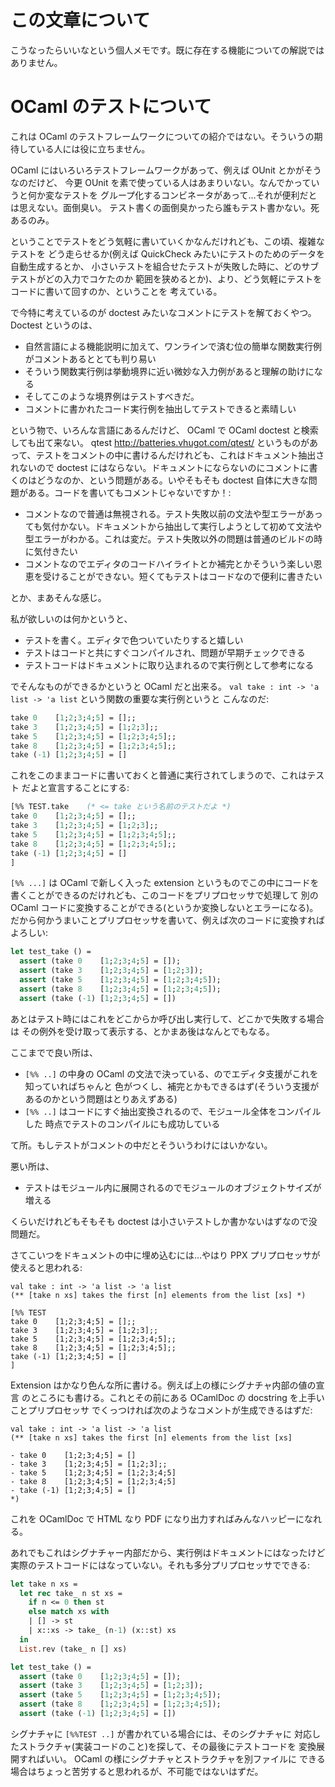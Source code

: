 # この文章について

こうなったらいいなという個人メモです。既に存在する機能についての解説ではありません。

# OCaml のテストについて

これは OCaml のテストフレームワークについての紹介ではない。そういうの期待している人には役に立ちません。

OCaml にはいろいろテストフレームワークがあって、例えば OUnit とかがそうなのだけど、
今更 OUnit を素で使っている人はあまりいない。なんでかっていうと何か変なテストを
グループ化するコンビネータがあって…それが便利だとは思えない。面倒臭い。
テスト書くの面倒臭かったら誰もテスト書かない。死あるのみ。

ということでテストをどう気軽に書いていくかなんだけれども、この頃、複雑なテストを
どう走らせるか(例えば QuickCheck みたいにテストのためのデータを自動生成するとか、
小さいテストを組合せたテストが失敗した時に、どのサブテストがどの入力でコケたのか
範囲を狭めるとか)、より、どう気軽にテストをコードに書いて回すのか、ということを
考えている。

で今特に考えているのが doctest みたいなコメントにテストを解ておくやつ。
Doctest というのは、

- 自然言語による機能説明に加えて、ワンラインで済む位の簡単な関数実行例がコメントあるととても判り易い
- そういう関数実行例は挙動境界に近い微妙な入力例があると理解の助けになる
- そしてこのような境界例はテストすべきだ。
- コメントに書かれたコード実行例を抽出してテストできると素晴しい

という物で、いろんな言語にあるんだけど、 OCaml で OCaml doctest と検索しても出て来ない。 qtest http://batteries.vhugot.com/qtest/ というものがあって、テストをコメントの中に書けるんだけれども、これはドキュメント抽出されないので doctest にはならない。ドキュメントにならないのにコメントに書くのはどうなのか、という問題がある。いやそもそも doctest 自体に大きな問題がある。コードを書いてもコメントじゃないですか！:

- コメントなので普通は無視される。テスト失敗以前の文法や型エラーがあっても気付かない。ドキュメントから抽出して実行しようとして初めて文法や型エラーがわかる。これは変だ。テスト失敗以外の問題は普通のビルドの時に気付きたい
- コメントなのでエディタのコードハイライトとか補完とかそういう楽しい恩恵を受けることができない。短くてもテストはコードなので便利に書きたい

とか、まあそんな感じ。

私が欲しいのは何かというと、

- テストを書く。エディタで色ついていたりすると嬉しい
- テストはコードと共にすぐコンパイルされ、問題が早期チェックできる
- テストコードはドキュメントに取り込まれるので実行例として参考になる

でそんなものができるかというと OCaml だと出来る。
`val take : int -> 'a list -> 'a list` という関数の重要な実行例というと
こんなのだ:

```ocaml
take 0    [1;2;3;4;5] = [];;
take 3    [1;2;3;4;5] = [1;2;3];;
take 5    [1;2;3;4;5] = [1;2;3;4;5];;
take 8    [1;2;3;4;5] = [1;2;3;4;5];;
take (-1) [1;2;3;4;5] = []
```

これをこのままコードに書いておくと普通に実行されてしまうので、これはテスト
だよと宣言することにする:

```ocaml
[%% TEST.take    (* <= take という名前のテストだよ *)
take 0    [1;2;3;4;5] = [];;
take 3    [1;2;3;4;5] = [1;2;3];;
take 5    [1;2;3;4;5] = [1;2;3;4;5];;
take 8    [1;2;3;4;5] = [1;2;3;4;5];;
take (-1) [1;2;3;4;5] = []
]
```

`[%% ...]` は OCaml で新しく入った extension というものでこの中にコードを
書くことができるのだけれども、このコードをプリプロセッサで処理して
別の OCaml コードに変換することができる(というか変換しないとエラーになる)。
だから何かうまいことプリプロセッサを書いて、例えば次のコードに変換すればよろしい:

```ocaml
let test_take () = 
  assert (take 0    [1;2;3;4;5] = []);
  assert (take 3    [1;2;3;4;5] = [1;2;3]);
  assert (take 5    [1;2;3;4;5] = [1;2;3;4;5]);
  assert (take 8    [1;2;3;4;5] = [1;2;3;4;5]);
  assert (take (-1) [1;2;3;4;5] = [])
```
あとはテスト時にはこれをどこからか呼び出し実行して、どこかで失敗する場合は
その例外を受け取って表示する、とかまあ後はなんとでもなる。

ここまでで良い所は、

- `[%% ..]` の中身の OCaml の文法で決っている、のでエディタ支援がこれを知っていればちゃんと
  色がつくし、補完とかもできるはず(そういう支援があるのかという問題はとりあえずある)
- `[%% ..]` はコードにすぐ抽出変換されるので、モジュール全体をコンパイルした
  時点でテストのコンパイルにも成功している

て所。もしテストがコメントの中だとそういうわけにはいかない。

悪い所は、

- テストはモジュール内に展開されるのでモジュールのオブジェクトサイズが増える

くらいだけれどもそもそも doctest は小さいテストしか書かないはずなので没問題だ。

さてこいつをドキュメントの中に埋め込むには…やはり PPX プリプロセッサが使えると思われる:

```
val take : int -> 'a list -> 'a list
(** [take n xs] takes the first [n] elements from the list [xs] *)

[%% TEST
take 0    [1;2;3;4;5] = [];;
take 3    [1;2;3;4;5] = [1;2;3];;
take 5    [1;2;3;4;5] = [1;2;3;4;5];;
take 8    [1;2;3;4;5] = [1;2;3;4;5];;
take (-1) [1;2;3;4;5] = []
]
```

Extension はかなり色んな所に書ける。例えば上の様にシグナチャ内部の値の宣言
のところにも書ける。これとその前にある OCamlDoc の docstring を上手いことプリプロセッサ
でくっつければ次のようなコメントが生成できるはずだ:

```
val take : int -> 'a list -> 'a list
(** [take n xs] takes the first [n] elements from the list [xs]

- take 0    [1;2;3;4;5] = []
- take 3    [1;2;3;4;5] = [1;2;3];;
- take 5    [1;2;3;4;5] = [1;2;3;4;5]
- take 8    [1;2;3;4;5] = [1;2;3;4;5]
- take (-1) [1;2;3;4;5] = []
*)
```
これを OCamlDoc で HTML なり PDF になり出力すればみんなハッピーになれる。

あれでもこれはシグナチャー内部だから、実行例はドキュメントにはなったけど
実際のテストコードにはなっていない。それも多分プリプロセッサでできる:

```ocaml
let take n xs =
  let rec take_ n st xs =
    if n <= 0 then st
    else match xs with
    | [] -> st
    | x::xs -> take_ (n-1) (x::st) xs
  in
  List.rev (take_ n [] xs)

let test_take () = 
  assert (take 0    [1;2;3;4;5] = []);
  assert (take 3    [1;2;3;4;5] = [1;2;3]);
  assert (take 5    [1;2;3;4;5] = [1;2;3;4;5]);
  assert (take 8    [1;2;3;4;5] = [1;2;3;4;5]);
  assert (take (-1) [1;2;3;4;5] = [])
```

シグナチャに `[%%TEST ..]` が書かれている場合には、そのシグナチャに
対応したストラクチャ(実装コードのこと)を探して、その最後にテストコードを
変換展開すればいい。 OCaml の様にシグナチャとストラクチャを別ファイルに
できる場合はちょっと苦労すると思われるが、不可能ではないはずだ。
